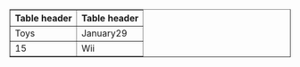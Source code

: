 <table border="1">
<tr>
<th>Table header</th><th>Table header</th>
</tr>
<tr>
<td>Toys</td><td>January29</td>
</tr>
<tr>
<td>15</td><td>Wii</td>
</tr>
</table>
